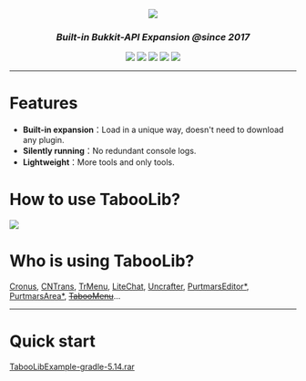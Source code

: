 
<p align="center">
  <img src="https://i.loli.net/2019/07/06/5d1f802426f2a12175.png">
</p>
<h3 align="center"><i>Built-in Bukkit-API Expansion @since 2017</i></h3>
<p align="center">
  <a>
    <img src="https://img.shields.io/github/license/bkm016/taboolib.svg">
  </a>
  <a>
    <img src="https://img.shields.io/github/downloads/Bkm016/TabooLib/total.svg">
  </a>
  <a>
    <img src="https://img.shields.io/github/languages/code-size/bkm016/taboolib.svg">
  </a>
  <a>
    <img src="https://img.shields.io/github/release/Bkm016/TabooLib.svg">
  </a>
  <a>
    <img src="https://img.shields.io/badge/Bukkit-1.8~1.14-blue.svg">
  </a>
</p>

---
# Features

+ **Built-in expansion**：Load in a unique way, doesn't need to download any plugin.
+ **Silently running**：No redundant console logs.
+ **Lightweight**：More tools and only tools.

# How to use TabooLib?

[![](https://i.loli.net/2019/10/06/aPimqXFnGRDeMbv.jpg)](https://taboolib.github.io/TabooLib/#/)

# Who is using TabooLib?

[Cronus](https://www.mcbbs.net/thread-894452-1-1.html), [CNTrans](https://www.mcbbs.net/thread-904556-1-1.html), [TrMenu](https://www.mcbbs.net/thread-918078-1-1.html), [LiteChat](https://www.mcbbs.net/thread-903335-1-1.html), [Uncrafter](https://www.mcbbs.net/thread-903916-1-1.html), [PurtmarsEditor*](https://www.mcbbs.net/thread-850862-1-1.html), [PurtmarsArea*](https://www.mcbbs.net/thread-840912-1-1.html), [<s>TabooMenu</s>](https://www.mcbbs.net/thread-798904-1-1.html)...

---

# Quick start

[TabooLibExample-gradle-5.14.rar](https://skymc.oss-cn-shanghai.aliyuncs.com/i/TabooLibExample-gradle-5.14.rar)
